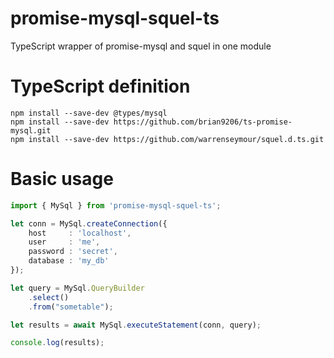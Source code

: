 # promise-mysql-squel-ts
TypeScript wrapper of promise-mysql and squel in one module

# TypeScript definition
```
npm install --save-dev @types/mysql
npm install --save-dev https://github.com/brian9206/ts-promise-mysql.git
npm install --save-dev https://github.com/warrenseymour/squel.d.ts.git
```

# Basic usage
```ts
import { MySql } from 'promise-mysql-squel-ts';

let conn = MySql.createConnection({
    host     : 'localhost',
    user     : 'me',
    password : 'secret',
    database : 'my_db'
});

let query = MySql.QueryBuilder
    .select()
    .from("sometable");

let results = await MySql.executeStatement(conn, query);

console.log(results);
```